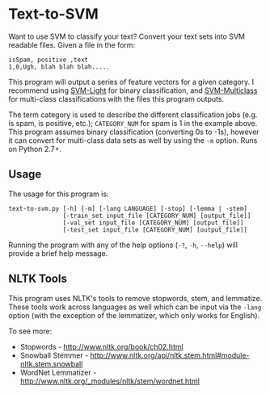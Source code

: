 # Text-to-SVM

Want to use SVM to classify your text? Convert your text sets into SVM readable
files. Given a file in the form:

    isSpam, positive ,text
    1,0,Ugh, blah blah blah.....

This program will output a series of feature vectors for a given category. I
recommend using <a href="http://svmlight.joachims.org/">SVM-Light</a> for
binary classification, and
<a href="http://www.cs.cornell.edu/people/tj/svm_light/svm_multiclass.html">SVM-Multiclass</a>
for multi-class classifications with the files this program outputs.

The term category is used to describe the different classification jobs (e.g.
is spam, is positive, etc.); ``CATEGORY_NUM`` for spam is 1 in the example
above. This program assumes binary classification (converting 0s to -1s),
however it can convert for multi-class data sets as well by using the
``-m`` option. Runs on Python 2.7+.

## Usage

The usage for this program is:

    text-to-svm.py [-h] [-m] [-lang LANGUAGE] [-stop] [-lemma | -stem]
                   [-train_set input_file [CATEGORY_NUM] [output_file]]
                   [-val_set input_file [CATEGORY_NUM] [output_file]]
                   [-test_set input_file [CATEGORY_NUM] [output_file]]

Running the program with any of the help options (``-?``, ``-h``, ``--help``)
will provide a brief help message.

## NLTK Tools

This program uses NLTK's tools to remove stopwords, stem, and lemmatize. These
tools work across languages as well which can be input via the ``-lang`` option
(with the exception of the lemmatizer, which only works for English).

To see more:
* Stopwords - <a href="http://www.nltk.org/book/ch02.html">http://www.nltk.org/book/ch02.html</a>
* Snowball Stemmer - <a href="http://www.nltk.org/api/nltk.stem.html#module-nltk.stem.snowball">http://www.nltk.org/api/nltk.stem.html#module-nltk.stem.snowball</a>
* WordNet Lemmatizer - <a href="http://www.nltk.org/_modules/nltk/stem/wordnet.html">http://www.nltk.org/_modules/nltk/stem/wordnet.html</a>
